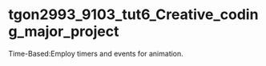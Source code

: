 # tgon2993_9103_tut6_Creative_coding_major_project
Time-Based:Employ timers and events for animation.